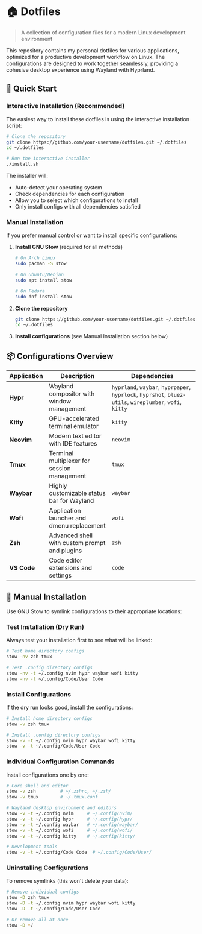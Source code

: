 # 🏠 Dotfiles

> A collection of configuration files for a modern Linux development environment

This repository contains my personal dotfiles for various applications, optimized for a productive development workflow on Linux. The configurations are designed to work together seamlessly, providing a cohesive desktop experience using Wayland with Hyprland.

## 🚀 Quick Start

### Interactive Installation (Recommended)

The easiest way to install these dotfiles is using the interactive installation script:

```bash
# Clone the repository
git clone https://github.com/your-username/dotfiles.git ~/.dotfiles
cd ~/.dotfiles

# Run the interactive installer
./install.sh
```

The installer will:
- Auto-detect your operating system
- Check dependencies for each configuration
- Allow you to select which configurations to install
- Only install configs with all dependencies satisfied

### Manual Installation

If you prefer manual control or want to install specific configurations:

1. **Install GNU Stow** (required for all methods)
   ```bash
   # On Arch Linux
   sudo pacman -S stow
   
   # On Ubuntu/Debian
   sudo apt install stow
   
   # On Fedora
   sudo dnf install stow
   ```

2. **Clone the repository**
   ```bash
   git clone https://github.com/your-username/dotfiles.git ~/.dotfiles
   cd ~/.dotfiles
   ```

3. **Install configurations** (see Manual Installation section below)

## 📦 Configurations Overview

| Application | Description | Dependencies |
|-------------|-------------|--------------|
| **Hypr** | Wayland compositor with window management | `hyprland`, `waybar`, `hyprpaper`, `hyprlock`, `hyprshot`, `bluez-utils`, `wireplumber`, `wofi`, `kitty` |
| **Kitty** | GPU-accelerated terminal emulator | `kitty` |
| **Neovim** | Modern text editor with IDE features | `neovim` |
| **Tmux** | Terminal multiplexer for session management | `tmux` |
| **Waybar** | Highly customizable status bar for Wayland | `waybar` |
| **Wofi** | Application launcher and dmenu replacement | `wofi` |
| **Zsh** | Advanced shell with custom prompt and plugins | `zsh` |
| **VS Code** | Code editor extensions and settings | `code` |

## 🔧 Manual Installation

Use GNU Stow to symlink configurations to their appropriate locations:

### Test Installation (Dry Run)
Always test your installation first to see what will be linked:

```bash
# Test home directory configs
stow -nv zsh tmux

# Test .config directory configs
stow -nv -t ~/.config nvim hypr waybar wofi kitty
stow -nv -t ~/.config/Code/User Code
```

### Install Configurations

If the dry run looks good, install the configurations:

```bash
# Install home directory configs
stow -v zsh tmux

# Install .config directory configs  
stow -v -t ~/.config nvim hypr waybar wofi kitty
stow -v -t ~/.config/Code/User Code
```

### Individual Configuration Commands

Install configurations one by one:

```bash
# Core shell and editor
stow -v zsh         # ~/.zshrc, ~/.zsh/
stow -v tmux        # ~/.tmux.conf

# Wayland desktop environment and editors
stow -v -t ~/.config nvim     # ~/.config/nvim/
stow -v -t ~/.config hypr     # ~/.config/hypr/
stow -v -t ~/.config waybar   # ~/.config/waybar/
stow -v -t ~/.config wofi     # ~/.config/wofi/
stow -v -t ~/.config kitty    # ~/.config/kitty/

# Development tools
stow -v -t ~/.config/Code Code  # ~/.config/Code/User/
```

### Uninstalling Configurations

To remove symlinks (this won't delete your data):

```bash
# Remove individual configs
stow -D zsh tmux
stow -D -t ~/.config nvim hypr waybar wofi kitty
stow -D -t ~/.config/Code/User Code

# Or remove all at once
stow -D */
```
